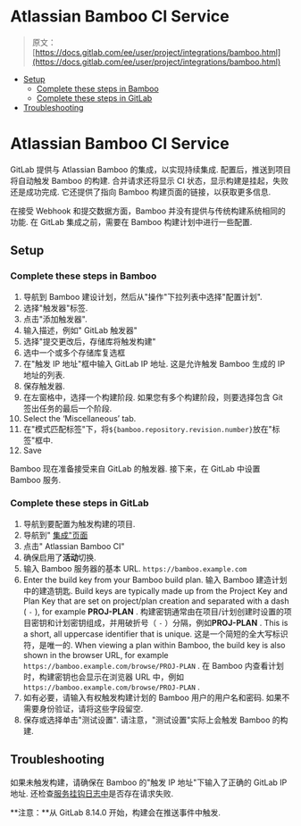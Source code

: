 # Atlassian Bamboo CI Service

> 原文：[https://docs.gitlab.com/ee/user/project/integrations/bamboo.html](https://docs.gitlab.com/ee/user/project/integrations/bamboo.html)

*   [Setup](#setup)
    *   [Complete these steps in Bamboo](#complete-these-steps-in-bamboo)
    *   [Complete these steps in GitLab](#complete-these-steps-in-gitlab)
*   [Troubleshooting](#troubleshooting)

# Atlassian Bamboo CI Service[](#atlassian-bamboo-ci-service "Permalink")

GitLab 提供与 Atlassian Bamboo 的集成，以实现持续集成. 配置后，推送到项目将自动触发 Bamboo 的构建. 合并请求还将显示 CI 状态，显示构建是挂起，失败还是成功完成. 它还提供了指向 Bamboo 构建页面的链接，以获取更多信息.

在接受 Webhook 和提交数据方面，Bamboo 并没有提供与传统构建系统相同的功能. 在 GitLab 集成之前，需要在 Bamboo 构建计划中进行一些配置.

## Setup[](#setup "Permalink")

### Complete these steps in Bamboo[](#complete-these-steps-in-bamboo "Permalink")

1.  导航到 Bamboo 建设计划，然后从"操作"下拉列表中选择"配置计划".
2.  选择"触发器"标签.
3.  点击"添加触发器".
4.  输入描述，例如" GitLab 触发器"
5.  选择"提交更改后，存储库将触发构建"
6.  选中一个或多个存储库复选框
7.  在"触发 IP 地址"框中输入 GitLab IP 地址. 这是允许触发 Bamboo 生成的 IP 地址的列表.
8.  保存触发器.
9.  在左窗格中，选择一个构建阶段. 如果您有多个构建阶段，则要选择包含 Git 签出任务的最后一个阶段.
10.  Select the ‘Miscellaneous’ tab.
11.  在"模式匹配标签"下，将`${bamboo.repository.revision.number}`放在"标签"框中.
12.  Save

Bamboo 现在准备接受来自 GitLab 的触发器. 接下来，在 GitLab 中设置 Bamboo 服务.

### Complete these steps in GitLab[](#complete-these-steps-in-gitlab "Permalink")

1.  导航到要配置为触发构建的项目.
2.  导航到" [集成"页面](overview.html#accessing-integrations)
3.  点击" Atlassian Bamboo CI"
4.  确保启用了**活动**切换.
5.  输入 Bamboo 服务器的基本 URL. `https://bamboo.example.com`
6.  Enter the build key from your Bamboo build plan. 输入 Bamboo 建造计划中的建造钥匙. Build keys are typically made up from the Project Key and Plan Key that are set on project/plan creation and separated with a dash ( `-` ), for example **PROJ-PLAN** . 构建密钥通常由在项目/计划创建时设置的项目密钥和计划密钥组成，并用破折号（ `-` ）分隔，例如**PROJ-PLAN** . This is a short, all uppercase identifier that is unique. 这是一个简短的全大写标识符，是唯一的. When viewing a plan within Bamboo, the build key is also shown in the browser URL, for example `https://bamboo.example.com/browse/PROJ-PLAN` . 在 Bamboo 内查看计划时，构建密钥也会显示在浏览器 URL 中，例如`https://bamboo.example.com/browse/PROJ-PLAN` .
7.  如有必要，请输入有权触发构建计划的 Bamboo 用户的用户名和密码. 如果不需要身份验证，请将这些字段留空.
8.  保存或选择单击"测试设置". 请注意，"测试设置"实际上会触发 Bamboo 的构建.

## Troubleshooting[](#troubleshooting "Permalink")

如果未触发构建，请确保在 Bamboo 的"触发 IP 地址"下输入了正确的 GitLab IP 地址. 还检查[服务挂钩日志中](overview.html#troubleshooting-integrations)是否存在请求失败.

**注意：**从 GitLab 8.14.0 开始，构建会在推送事件中触发.
